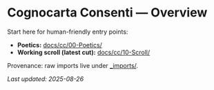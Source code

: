 # Cognocarta Consenti — Overview

Start here for human-friendly entry points:

- **Poetics:** [docs/cc/00-Poetics/](00-Poetics/)
- **Working scroll (latest cut):** [docs/cc/10-Scroll/](10-Scroll/)

Provenance: raw imports live under [_imports/](./_imports/).

_Last updated: 2025-08-26_
